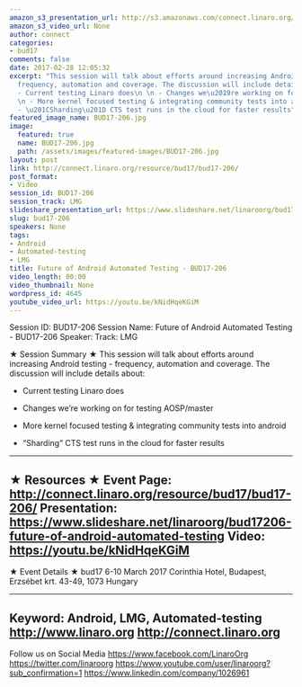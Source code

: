 ```yaml
---
amazon_s3_presentation_url: http://s3.amazonaws.com/connect.linaro.org/bud17/Presentations/BUD17-206%20-%20Future%20of%20Android%20Testing%20Automation.pdf
amazon_s3_video_url: None
author: connect
categories:
- bud17
comments: false
date: 2017-02-28 12:05:32
excerpt: "This session will talk about efforts around increasing Android testing -
  frequency, automation and coverage. The discussion will include details about:\n
  - Current testing Linaro does\n \n - Changes we\u2019re working on for testing AOSP/master\n
  \n - More kernel focused testing & integrating community tests into android\n \n
  - \u201CSharding\u201D CTS test runs in the cloud for faster results"
featured_image_name: BUD17-206.jpg
image:
  featured: true
  name: BUD17-206.jpg
  path: /assets/images/featured-images/BUD17-206.jpg
layout: post
link: http://connect.linaro.org/resource/bud17/bud17-206/
post_format:
- Video
session_id: BUD17-206
session_track: LMG
slideshare_presentation_url: https://www.slideshare.net/linaroorg/bud17206-future-of-android-automated-testing
slug: bud17-206
speakers: None
tags:
- Android
- Automated-testing
- LMG
title: Future of Android Automated Testing - BUD17-206
video_length: 00:00
video_thumbnail: None
wordpress_id: 4645
youtube_video_url: https://youtu.be/kNidHqeKGiM
---
```


Session ID: BUD17-206
Session Name: Future of Android Automated Testing - BUD17-206
Speaker:
Track: LMG


★ Session Summary ★
This session will talk about efforts around increasing Android testing - frequency, automation and coverage. The discussion will include details about:
- Current testing Linaro does

- Changes we’re working on for testing AOSP/master

- More kernel focused testing & integrating community tests into android

- “Sharding” CTS test runs in the cloud for faster results
---------------------------------------------------
★ Resources ★
Event Page: http://connect.linaro.org/resource/bud17/bud17-206/
Presentation: https://www.slideshare.net/linaroorg/bud17206-future-of-android-automated-testing
Video: https://youtu.be/kNidHqeKGiM
---------------------------------------------------

★ Event Details ★
bud17
6-10 March 2017
Corinthia Hotel, Budapest,
Erzsébet krt. 43-49,
1073 Hungary

---------------------------------------------------
Keyword: Android, LMG, Automated-testing
http://www.linaro.org
http://connect.linaro.org
---------------------------------------------------
Follow us on Social Media
https://www.facebook.com/LinaroOrg
https://twitter.com/linaroorg
https://www.youtube.com/user/linaroorg?sub_confirmation=1
https://www.linkedin.com/company/1026961